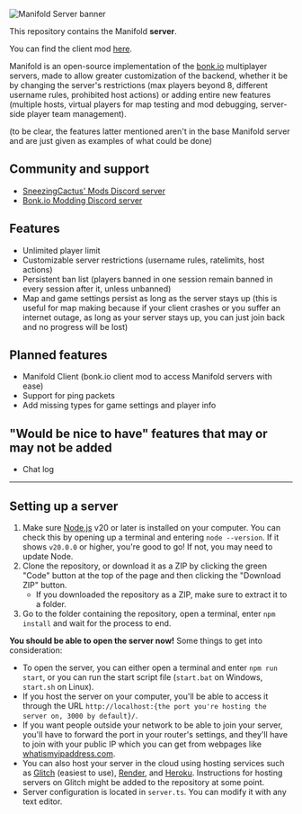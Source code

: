 ![Manifold Server banner](https://github.com/SneezingCactus/manifold-server/assets/46355725/57f20767-4796-4bf5-9cef-b4ce098215fb)

This repository contains the Manifold **server**.

You can find the client mod [here](https://github.com/SneezingCactus/manifold-client).

Manifold is an open-source implementation of the [bonk.io](https://bonk.io/) multiplayer servers, made to allow greater customization of the backend, whether it be by changing the server's restrictions (max players beyond 8, different username rules, prohibited host actions) or adding entire new features (multiple hosts, virtual players for map testing and mod debugging, server-side player team management).

(to be clear, the features latter mentioned aren't in the base Manifold server and are just given as examples of what could be done)

## Community and support
* [SneezingCactus' Mods Discord server](https://discord.gg/dnBM3N6H8a)
* [Bonk.io Modding Discord server](https://discord.gg/PHtG6qN3qj)

## Features

- Unlimited player limit
- Customizable server restrictions (username rules, ratelimits, host actions)
- Persistent ban list (players banned in one session remain banned in every session after it, unless unbanned)
- Map and game settings persist as long as the server stays up (this is useful for map making because if your client crashes or you suffer an internet outage, as long as your server stays up, you can just join back and no progress will be lost)

## Planned features

- Manifold Client (bonk.io client mod to access Manifold servers with ease)
- Support for ping packets
- Add missing types for game settings and player info

## "Would be nice to have" features that may or may not be added

- Chat log

---

## Setting up a server

1. Make sure [Node.js](https://nodejs.org/en) v20 or later is installed on your computer. You can check this by opening up a terminal and entering `node --version`. If it shows `v20.0.0` or higher, you're good to go! If not, you may need to update Node.
2. Clone the repository, or download it as a ZIP by clicking the green "Code" button at the top of the page and then clicking the "Download ZIP" button.
   * If you downloaded the repository as a ZIP, make sure to extract it to a folder.
3. Go to the folder containing the repository, open a terminal, enter `npm install` and wait for the process to end.

**You should be able to open the server now!** Some things to get into consideration:

* To open the server, you can either open a terminal and enter `npm run start`, or you can run the start script file (`start.bat` on Windows, `start.sh` on Linux).
* If you host the server on your computer, you'll be able to access it through the URL `http://localhost:{the port you're hosting the server on, 3000 by default}/`.
* If you want people outside your network to be able to join your server, you'll have to forward the port in your router's settings, and they'll have to join with your public IP which you can get from webpages like [whatismyipaddress.com](https://whatismyipaddress.com/).
* You can also host your server in the cloud using hosting services such as [Glitch](https://glitch.com/) (easiest to use), [Render](https://render.com/), and [Heroku](https://www.heroku.com/). Instructions for hosting servers on Glitch might be added to the repository at some point.
* Server configuration is located in `server.ts`. You can modify it with any text editor.
